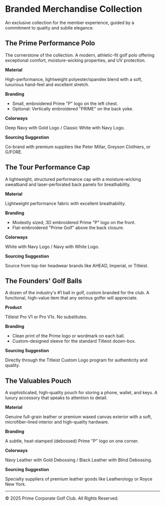 # Branded Merchandise Collection

An exclusive collection for the member experience, guided by a commitment to quality and subtle elegance.

## The Prime Performance Polo

The cornerstone of the collection. A modern, athletic-fit golf polo offering exceptional comfort, moisture-wicking properties, and UV protection.

**Material**

High-performance, lightweight polyester/spandex blend with a soft, luxurious hand-feel and excellent stretch.

**Branding**

- Small, embroidered Prime "P" logo on the left chest.
- Optional: Vertically embroidered "PRIME" on the back yoke.

**Colorways**

Deep Navy with Gold Logo / Classic White with Navy Logo.

**Sourcing Suggestion**

Co-brand with premium suppliers like Peter Millar, Greyson Clothiers, or G/FORE.

## The Tour Performance Cap

A lightweight, structured performance cap with a moisture-wicking sweatband and laser-perforated back panels for breathability.

**Material**

Lightweight performance fabric with excellent breathability.

**Branding**

- Modestly sized, 3D embroidered Prime "P" logo on the front.
- Flat-embroidered "Prime Golf" above the back closure.

**Colorways**

White with Navy Logo / Navy with White Logo.

**Sourcing Suggestion**

Source from top-tier headwear brands like AHEAD, Imperial, or Titleist.

## The Founders' Golf Balls

A dozen of the industry's #1 ball in golf, custom branded for the club. A functional, high-value item that any serious golfer will appreciate.

**Product**

Titleist Pro V1 or Pro V1x. No substitutes.

**Branding**

- Clean print of the Prime logo or wordmark on each ball.
- Custom-designed sleeve for the standard Titleist dozen-box.

**Sourcing Suggestion**

Directly through the Titleist Custom Logo program for authenticity and quality.

## The Valuables Pouch

A sophisticated, high-quality pouch for storing a phone, wallet, and keys. A luxury accessory that speaks to attention to detail.

**Material**

Genuine full-grain leather or premium waxed canvas exterior with a soft, microfiber-lined interior and high-quality hardware.

**Branding**

A subtle, heat-stamped (debossed) Prime "P" logo on one corner.

**Colorways**

Navy Leather with Gold Debossing / Black Leather with Blind Debossing.

**Sourcing Suggestion**

Specialty suppliers of premium leather goods like Leatherology or Royce New York.

---

© 2025 Prime Corporate Golf Club. All Rights Reserved.
